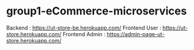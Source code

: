 # group1-eCommerce-microservices

Backend : https://ut-store-be.herokuapp.com/
Frontend User : https://ut-store.herokuapp.com/
Frontend Admin : https://admin-page-ut-store.herokuapp.com/